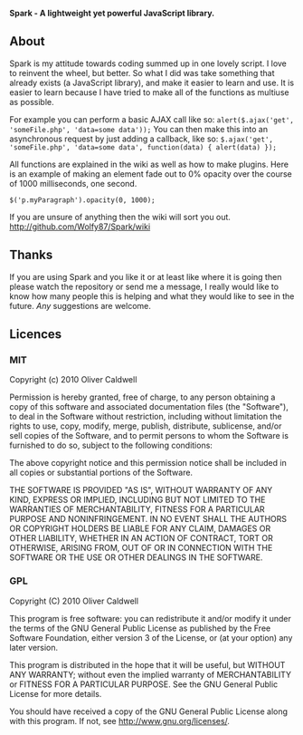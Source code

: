 **Spark - A lightweight yet powerful JavaScript library.**

## About
Spark is my attitude towards coding summed up in one lovely script. I love to reinvent the wheel, but better. So what I did was take something that already exists (a JavaScript library), and make it easier to learn and use. It is easier to learn because I have tried to make all of the functions as multiuse as possible.

For example you can perform a basic AJAX call like so: `alert($.ajax('get', 'someFile.php', 'data=some data'));`
You can then make this into an asynchronous request by just adding a callback, like so: `$.ajax('get', 'someFile.php', 'data=some data', function(data) { alert(data) });`

All functions are explained in the wiki as well as how to make plugins. Here is an example of making an element fade out to 0% opacity over the course of 1000 milliseconds, one second.

`$('p.myParagraph').opacity(0, 1000);`

If you are unsure of anything then the wiki will sort you out. <http://github.com/Wolfy87/Spark/wiki>

## Thanks
If you are using Spark and you like it or at least like where it is going then please watch the repository or send me a message, I really would like to know how many people this is helping and what they would like to see in the future. *Any* suggestions are welcome.

## Licences

### MIT
Copyright (c) 2010 Oliver Caldwell

Permission is hereby granted, free of charge, to any person obtaining a copy
of this software and associated documentation files (the "Software"), to deal
in the Software without restriction, including without limitation the rights
to use, copy, modify, merge, publish, distribute, sublicense, and/or sell
copies of the Software, and to permit persons to whom the Software is
furnished to do so, subject to the following conditions:

The above copyright notice and this permission notice shall be included in
all copies or substantial portions of the Software.

THE SOFTWARE IS PROVIDED "AS IS", WITHOUT WARRANTY OF ANY KIND, EXPRESS OR
IMPLIED, INCLUDING BUT NOT LIMITED TO THE WARRANTIES OF MERCHANTABILITY,
FITNESS FOR A PARTICULAR PURPOSE AND NONINFRINGEMENT. IN NO EVENT SHALL THE
AUTHORS OR COPYRIGHT HOLDERS BE LIABLE FOR ANY CLAIM, DAMAGES OR OTHER
LIABILITY, WHETHER IN AN ACTION OF CONTRACT, TORT OR OTHERWISE, ARISING FROM,
OUT OF OR IN CONNECTION WITH THE SOFTWARE OR THE USE OR OTHER DEALINGS IN
THE SOFTWARE.

### GPL
Copyright (C) 2010 Oliver Caldwell

This program is free software: you can redistribute it and/or modify
it under the terms of the GNU General Public License as published by
the Free Software Foundation, either version 3 of the License, or
(at your option) any later version.

This program is distributed in the hope that it will be useful,
but WITHOUT ANY WARRANTY; without even the implied warranty of
MERCHANTABILITY or FITNESS FOR A PARTICULAR PURPOSE.  See the
GNU General Public License for more details.

You should have received a copy of the GNU General Public License
along with this program. If not, see <http://www.gnu.org/licenses/>.
